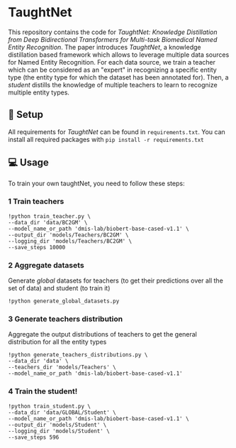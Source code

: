 # TaughtNet

This repository contains the code for *TaughtNet: Knowledge Distillation from Deep Bidirectional Transformers for Multi-task Biomedical Named Entity Recognition*. The paper introduces *TaughtNet*, a knowledge distillation based framework which allows to leverage multiple data sources for Named Entity Recognition. For each data source, we train a teacher which can be considered as an "expert" in recognizing a specific entity type (the entity type for which the dataset has been annotated for). Then, a *student* distills the knowledge of multiple teachers to learn to recognize multiple entity types.

## 🔧 Setup
All requirements for *TaughtNet* can be found in <code>requirements.txt</code>. You can install all required packages with <code>pip install -r requirements.txt</code>

## 💻 Usage

To train your own taughtNet, you need to follow these steps:

### 1 Train teachers

    !python train_teacher.py \
    --data_dir 'data/BC2GM' \
    --model_name_or_path 'dmis-lab/biobert-base-cased-v1.1' \
    --output_dir 'models/Teachers/BC2GM' \
    --logging_dir 'models/Teachers/BC2GM' \
    --save_steps 10000 
  
### 2 Aggregate datasets
Generate *global* datasets for teachers (to get their predictions over all the set of data) and student (to train it)

    !python generate_global_datasets.py

### 3 Generate teachers distribution
Aggregate the output distributions of teachers to get the general distribution for all the entity types

    !python generate_teachers_distributions.py \
    --data_dir 'data' \
    --teachers_dir 'models/Teachers' \
    --model_name_or_path 'dmis-lab/biobert-base-cased-v1.1'

### 4 Train the student!

    !python train_student.py \
    --data_dir 'data/GLOBAL/Student' \
    --model_name_or_path 'dmis-lab/biobert-base-cased-v1.1' \
    --output_dir 'models/Student' \
    --logging_dir 'models/Student' \
    --save_steps 596 
